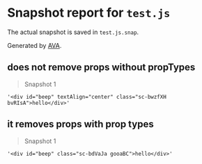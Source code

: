 # Snapshot report for `test.js`

The actual snapshot is saved in `test.js.snap`.

Generated by [AVA](https://ava.li).

## does not remove props without propTypes

> Snapshot 1

    '<div id="beep" textAlign="center" class="sc-bwzfXH bvRIsA">hello</div>'

## it removes props with prop types

> Snapshot 1

    '<div id="beep" class="sc-bdVaJa gooaBC">hello</div>'
